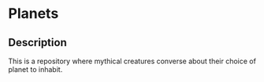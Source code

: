 # Planets
## Description
This is a repository where mythical creatures converse about their choice of planet to inhabit.
